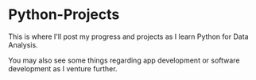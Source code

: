 # Python-Projects

This is where I'll post my progress and projects as I learn Python for Data Analysis.

You may also see some things regarding app development or software development as I venture further.
